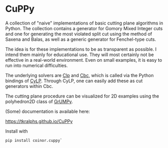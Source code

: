 CuPPy
=====

A collection of "naive" implementations of basic cutting plane algorithms in
Python. The collection contains a generator for Gomory Mixed Integer cuts and
one for generating the most violated split cut using the method of Saxena and
Balas, as well as a generic generator for Fenchel-type cuts.

The idea is for these implementations to be as transparent as possible. I
intend them mainly for educational use. They will most certainly not be
effective in a real-world environment. Even on small examples, it is easy to
run into numerical difficulties.

The underlying solvers are [Clp](https://projects.coin-or.org/Clp) and
[Cbc](https://projects.coin-or.org/Cbc), which is called via the Python
bindings of [CyLP](https://github.com/coin-or/CyLP). Through CyLP, one can
easily add these as cut generators within Cbc.

The cutting plane procedure can be visualized for 2D examples using the
polyhedron2D class of [GrUMPy](https://github.com/coin-or/GrUMPy).

(Some) documentation is available here:

https://tkralphs.github.io/CuPPy

Install with 

```
pip install coinor.cuppy`
```

